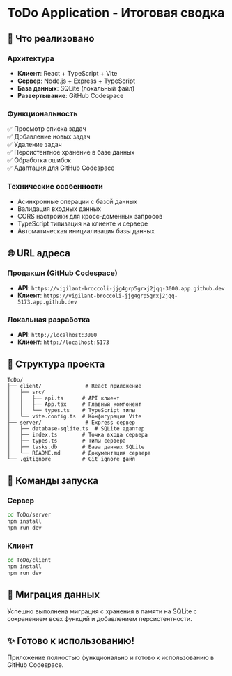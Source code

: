 # ToDo Application - Итоговая сводка

## 🎯 Что реализовано

### Архитектура
- **Клиент**: React + TypeScript + Vite
- **Сервер**: Node.js + Express + TypeScript  
- **База данных**: SQLite (локальный файл)
- **Развертывание**: GitHub Codespace

### Функциональность
✅ Просмотр списка задач  
✅ Добавление новых задач  
✅ Удаление задач  
✅ Персистентное хранение в базе данных  
✅ Обработка ошибок  
✅ Адаптация для GitHub Codespace  

### Технические особенности
- Асинхронные операции с базой данных
- Валидация входных данных
- CORS настройки для кросс-доменных запросов
- TypeScript типизация на клиенте и сервере
- Автоматическая инициализация базы данных

## 🌐 URL адреса

### Продакшн (GitHub Codespace)
- **API**: `https://vigilant-broccoli-jjg4grp5grxj2jqq-3000.app.github.dev`
- **Клиент**: `https://vigilant-broccoli-jjg4grp5grxj2jqq-5173.app.github.dev`

### Локальная разработка
- **API**: `http://localhost:3000`
- **Клиент**: `http://localhost:5173`

## 📁 Структура проекта

```
ToDo/
├── client/              # React приложение
│   ├── src/
│   │   ├── api.ts      # API клиент
│   │   ├── App.tsx     # Главный компонент
│   │   └── types.ts    # TypeScript типы
│   └── vite.config.ts  # Конфигурация Vite
├── server/              # Express сервер  
│   ├── database-sqlite.ts  # SQLite адаптер
│   ├── index.ts        # Точка входа сервера
│   ├── types.ts        # Типы сервера
│   ├── tasks.db        # База данных SQLite
│   └── README.md       # Документация сервера
└── .gitignore          # Git ignore файл
```

## 🚀 Команды запуска

### Сервер
```bash
cd ToDo/server
npm install
npm run dev
```

### Клиент  
```bash
cd ToDo/client
npm install
npm run dev
```

## 🔄 Миграция данных
Успешно выполнена миграция с хранения в памяти на SQLite с сохранением всех функций и добавлением персистентности.

## ✨ Готово к использованию!
Приложение полностью функционально и готово к использованию в GitHub Codespace.
